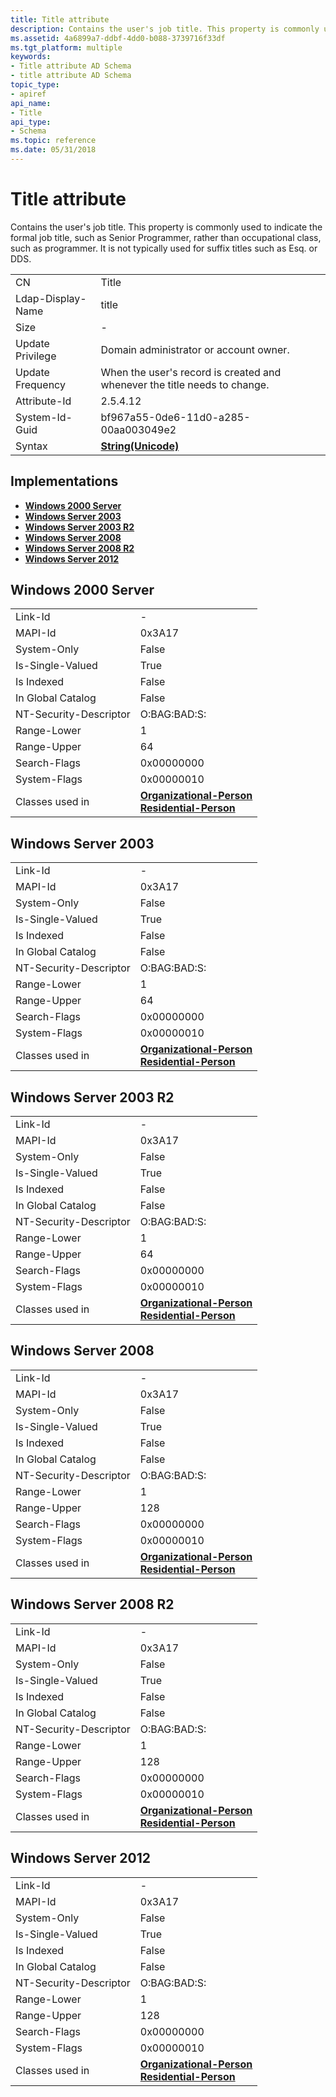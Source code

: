 ```yaml
---
title: Title attribute
description: Contains the user's job title. This property is commonly used to indicate the formal job title, such as Senior Programmer, rather than occupational class, such as programmer. It is not typically used for suffix titles such as Esq. or DDS.
ms.assetid: 4a6899a7-ddbf-4dd0-b088-3739716f33df
ms.tgt_platform: multiple
keywords:
- Title attribute AD Schema
- title attribute AD Schema
topic_type:
- apiref
api_name:
- Title
api_type:
- Schema
ms.topic: reference
ms.date: 05/31/2018
---
```


# Title attribute

Contains the user's job title. This property is commonly used to indicate the formal job title, such as Senior Programmer, rather than occupational class, such as programmer. It is not typically used for suffix titles such as Esq. or DDS.



|                   |                                                                           |
|-------------------|---------------------------------------------------------------------------|
| CN                | Title                                                                     |
| Ldap-Display-Name | title                                                                     |
| Size              | \-                                                                        |
| Update Privilege  | Domain administrator or account owner.                                    |
| Update Frequency  | When the user's record is created and whenever the title needs to change. |
| Attribute-Id      | 2.5.4.12                                                                  |
| System-Id-Guid    | bf967a55-0de6-11d0-a285-00aa003049e2                                      |
| Syntax            | [**String(Unicode)**](s-string-unicode.md)                               |



## Implementations

-   [**Windows 2000 Server**](#windows-2000-server)
-   [**Windows Server 2003**](#windows-server-2003)
-   [**Windows Server 2003 R2**](#windows-server-2003-r2)
-   [**Windows Server 2008**](#windows-server-2008)
-   [**Windows Server 2008 R2**](#windows-server-2008-r2)
-   [**Windows Server 2012**](#windows-server-2012)

## Windows 2000 Server



|                        |                                                                                                                                 |
|------------------------|---------------------------------------------------------------------------------------------------------------------------------|
| Link-Id                | \-                                                                                                                              |
| MAPI-Id                | 0x3A17                                                                                                                          |
| System-Only            | False                                                                                                                           |
| Is-Single-Valued       | True                                                                                                                            |
| Is Indexed             | False                                                                                                                           |
| In Global Catalog      | False                                                                                                                           |
| NT-Security-Descriptor | O:BAG:BAD:S:                                                                                                                    |
| Range-Lower            | 1                                                                                                                               |
| Range-Upper            | 64                                                                                                                              |
| Search-Flags           | 0x00000000                                                                                                                      |
| System-Flags           | 0x00000010                                                                                                                      |
| Classes used in        | [**Organizational-Person**](c-organizationalperson.md)<br/> [**Residential-Person**](c-residentialperson.md)<br/> |



## Windows Server 2003



|                        |                                                                                                                                 |
|------------------------|---------------------------------------------------------------------------------------------------------------------------------|
| Link-Id                | \-                                                                                                                              |
| MAPI-Id                | 0x3A17                                                                                                                          |
| System-Only            | False                                                                                                                           |
| Is-Single-Valued       | True                                                                                                                            |
| Is Indexed             | False                                                                                                                           |
| In Global Catalog      | False                                                                                                                           |
| NT-Security-Descriptor | O:BAG:BAD:S:                                                                                                                    |
| Range-Lower            | 1                                                                                                                               |
| Range-Upper            | 64                                                                                                                              |
| Search-Flags           | 0x00000000                                                                                                                      |
| System-Flags           | 0x00000010                                                                                                                      |
| Classes used in        | [**Organizational-Person**](c-organizationalperson.md)<br/> [**Residential-Person**](c-residentialperson.md)<br/> |



## Windows Server 2003 R2



|                        |                                                                                                                                 |
|------------------------|---------------------------------------------------------------------------------------------------------------------------------|
| Link-Id                | \-                                                                                                                              |
| MAPI-Id                | 0x3A17                                                                                                                          |
| System-Only            | False                                                                                                                           |
| Is-Single-Valued       | True                                                                                                                            |
| Is Indexed             | False                                                                                                                           |
| In Global Catalog      | False                                                                                                                           |
| NT-Security-Descriptor | O:BAG:BAD:S:                                                                                                                    |
| Range-Lower            | 1                                                                                                                               |
| Range-Upper            | 64                                                                                                                              |
| Search-Flags           | 0x00000000                                                                                                                      |
| System-Flags           | 0x00000010                                                                                                                      |
| Classes used in        | [**Organizational-Person**](c-organizationalperson.md)<br/> [**Residential-Person**](c-residentialperson.md)<br/> |



## Windows Server 2008



|                        |                                                                                                                                 |
|------------------------|---------------------------------------------------------------------------------------------------------------------------------|
| Link-Id                | \-                                                                                                                              |
| MAPI-Id                | 0x3A17                                                                                                                          |
| System-Only            | False                                                                                                                           |
| Is-Single-Valued       | True                                                                                                                            |
| Is Indexed             | False                                                                                                                           |
| In Global Catalog      | False                                                                                                                           |
| NT-Security-Descriptor | O:BAG:BAD:S:                                                                                                                    |
| Range-Lower            | 1                                                                                                                               |
| Range-Upper            | 128                                                                                                                             |
| Search-Flags           | 0x00000000                                                                                                                      |
| System-Flags           | 0x00000010                                                                                                                      |
| Classes used in        | [**Organizational-Person**](c-organizationalperson.md)<br/> [**Residential-Person**](c-residentialperson.md)<br/> |



## Windows Server 2008 R2



|                        |                                                                                                                                 |
|------------------------|---------------------------------------------------------------------------------------------------------------------------------|
| Link-Id                | \-                                                                                                                              |
| MAPI-Id                | 0x3A17                                                                                                                          |
| System-Only            | False                                                                                                                           |
| Is-Single-Valued       | True                                                                                                                            |
| Is Indexed             | False                                                                                                                           |
| In Global Catalog      | False                                                                                                                           |
| NT-Security-Descriptor | O:BAG:BAD:S:                                                                                                                    |
| Range-Lower            | 1                                                                                                                               |
| Range-Upper            | 128                                                                                                                             |
| Search-Flags           | 0x00000000                                                                                                                      |
| System-Flags           | 0x00000010                                                                                                                      |
| Classes used in        | [**Organizational-Person**](c-organizationalperson.md)<br/> [**Residential-Person**](c-residentialperson.md)<br/> |



## Windows Server 2012



|                        |                                                                                                                                 |
|------------------------|---------------------------------------------------------------------------------------------------------------------------------|
| Link-Id                | \-                                                                                                                              |
| MAPI-Id                | 0x3A17                                                                                                                          |
| System-Only            | False                                                                                                                           |
| Is-Single-Valued       | True                                                                                                                            |
| Is Indexed             | False                                                                                                                           |
| In Global Catalog      | False                                                                                                                           |
| NT-Security-Descriptor | O:BAG:BAD:S:                                                                                                                    |
| Range-Lower            | 1                                                                                                                               |
| Range-Upper            | 128                                                                                                                             |
| Search-Flags           | 0x00000000                                                                                                                      |
| System-Flags           | 0x00000010                                                                                                                      |
| Classes used in        | [**Organizational-Person**](c-organizationalperson.md)<br/> [**Residential-Person**](c-residentialperson.md)<br/> |



 

 





